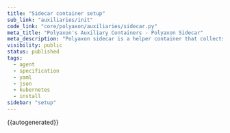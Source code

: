```yaml
---
title: "Sidecar container setup"
sub_link: "auxiliaries/init"
code_link: "core/polyaxon/auxiliaries/sidecar.py"
meta_title: "Polyaxon's Auxiliary Containers - Polyaxon Sidecar"
meta_description: "Polyaxon sidecar is a helper container that collects outputs, artifacts, and metadata about the main container."
visibility: public
status: published
tags:
  - agent
  - specification
  - yaml
  - json
  - kubernetes
  - install
sidebar: "setup"
---
```


{{autogenerated}}
